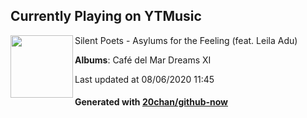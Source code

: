 ## Currently Playing on YTMusic

[<img align="left" width="100" src="https://lh3.googleusercontent.com/v1W3gjlMHMyozssriVZ72-khmFSkyJvjRDPymKiJ0JmJjm_9pscoUWbX2zzfZ7BAtdYvYyPPklSyJyWPGQ">](https://music.youtube.com/channel/UC3A-wDdF9y9DmCucNqCZOFg)

Silent Poets - Asylums for the Feeling (feat. Leila Adu)

**Albums**: Café del Mar Dreams XI

Last updated at 08/06/2020 11:45

#### Generated with [20chan/github-now](https://github.com/20chan/github-now)


<!--
**20chan/20chan** is a ✨ _special_ ✨ repository because its `README.md` (this file) appears on your GitHub profile.

Here are some ideas to get you started:

- 🔭 I’m currently working on ...
- 🌱 I’m currently learning ...
- 👯 I’m looking to collaborate on ...
- 🤔 I’m looking for help with ...
- 💬 Ask me about ...
- 📫 How to reach me: ...
- 😄 Pronouns: ...
- ⚡ Fun fact: ...
-->
